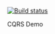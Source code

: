 [![Build status](https://ci.appveyor.com/api/projects/status/e2l7sit0nqwsooo4/branch/master?svg=true)](https://ci.appveyor.com/project/adrianiftode/invoicingsystem/branch/master)

CQRS Demo
